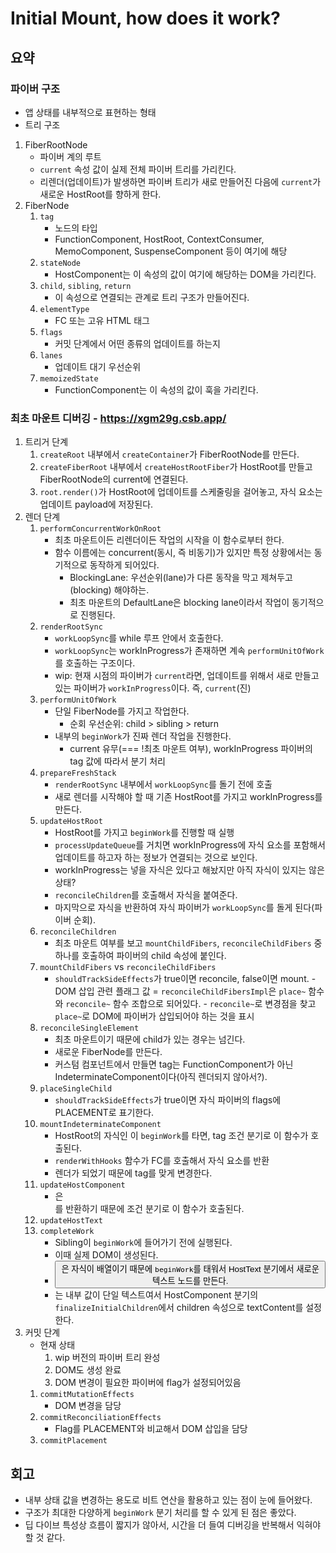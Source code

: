 # Initial Mount, how does it work?

## 요약

### 파이버 구조

- 앱 상태를 내부적으로 표현하는 형태
- 트리 구조

1. FiberRootNode
   - 파이버 계의 루트
   - `current` 속성 값이 실제 전체 파이버 트리를 가리킨다.
   - 리렌더(업데이트)가 발생하면 파이버 트리가 새로 만들어진 다음에 `current`가 새로운 HostRoot를 향하게 한다.
2. FiberNode
   1. `tag`
      - 노드의 타입
      - FunctionComponent, HostRoot, ContextConsumer, MemoComponent, SuspenseComponent 등이 여기에 해당
   2. `stateNode`
      - HostComponent는 이 속성의 값이 여기에 해당하는 DOM을 가리킨다.
   3. `child`, `sibling`, `return`
      - 이 속성으로 연결되는 관계로 트리 구조가 만들어진다.
   4. `elementType`
      - FC 또는 고유 HTML 태그
   5. `flags`
      - 커밋 단계에서 어떤 종류의 업데이트를 하는지
   6. `lanes`
      - 업데이트 대기 우선순위
   7. `memoizedState`
      - FunctionComponent는 이 속성의 값이 훅을 가리킨다.

### 최초 마운트 디버깅 - https://xgm29g.csb.app/

1. 트리거 단계
   1. `createRoot` 내부에서 `createContainer`가 FiberRootNode를 만든다.
   2. `createFiberRoot` 내부에서 `createHostRootFiber`가 HostRoot를 만들고 FiberRootNode의 current에 연결된다.
   3. `root.render()`가 HostRoot에 업데이트를 스케줄링을 걸어놓고, 자식 요소는 업데이트 payload에 저장된다.
2. 렌더 단계
   1. `performConcurrentWorkOnRoot`
      - 최초 마운트이든 리렌더이든 작업의 시작을 이 함수로부터 한다.
      - 함수 이름에는 concurrent(동시, 즉 비동기)가 있지만 특정 상황에서는 동기적으로 동작하게 되어있다.
        - BlockingLane: 우선순위(lane)가 다른 동작을 막고 제쳐두고(blocking) 해야하는.
        - 최초 마운트의 DefaultLane은 blocking lane이라서 작업이 동기적으로 진행된다.
   2. `renderRootSync`
      - `workLoopSync`를 while 루프 안에서 호출한다.
      - `workLoopSync`는 workInProgress가 존재하면 계속 `performUnitOfWork`를 호출하는 구조이다.
      - wip: 현재 시점의 파이버가 `current`라면, 업데이트를 위해서 새로 만들고 있는 파이버가 `workInProgress`이다. 즉, `current`(진)
   3. `performUnitOfWork`
      - 단일 FiberNode를 가지고 작업한다.
        - 순회 우선순위: child > sibling > return
      - 내부의 `beginWork`가 진짜 렌더 작업을 진행한다.
        - current 유무(=== !최초 마운트 여부), workInProgress 파이버의 tag 값에 따라서 분기 처리
   4. `prepareFreshStack`
      - `renderRootSync` 내부에서 `workLoopSync`를 돌기 전에 호출
      - 새로 렌더를 시작해야 할 때 기존 HostRoot를 가지고 workInProgress를 만든다.
   5. `updateHostRoot`
      - HostRoot를 가지고 `beginWork`를 진행할 때 실행
      - `processUpdateQueue`를 거치면 workInProgress에 자식 요소를 포함해서 업데이트를 하고자 하는 정보가 연결되는 것으로 보인다.
      - workInProgress는 넣을 자식은 있다고 해놨지만 아직 자식이 있지는 않은 상태?
      - `reconcileChildren`를 호출해서 자식을 붙여준다.
      - 마지막으로 자식을 반환하여 자식 파이버가 `workLoopSync`를 돌게 된다(파이버 순회).
   6. `reconcileChildren`
      - 최초 마운트 여부를 보고 `mountChildFibers`, `reconcileChildFibers` 중 하나를 호출하여 파이버의 child 속성에 붙인다.
   7. `mountChildFibers` vs `reconcileChildFibers`
      - `shouldTrackSideEffects`가 true이면 reconcile, false이면 mount. - DOM 삽입 관련 플래그 값
        = `reconcileChildFibersImpl`은 `place~` 함수와 `reconcile~` 함수 조합으로 되어있다. - `reconcile~`로 변경점을 찾고 `place~`로 DOM에 파이버가 삽입되어야 하는 것을 표시
   8. `reconcileSingleElement`
      - 최초 마운트이기 때문에 child가 있는 경우는 넘긴다.
      - 새로운 FiberNode를 만든다.
      - 커스텀 컴포넌트에서 만들면 tag는 FunctionComponent가 아닌 IndeterminateComponent이다(아직 렌더되지 않아서?).
   9. `placeSingleChild`
      - `shouldTrackSideEffects`가 true이면 자식 파이버의 flags에 PLACEMENT로 표기한다.
   10. `mountIndeterminateComponent`
       - HostRoot의 자식인 <App />이 `beginWork`를 타면, tag 조건 분기로 이 함수가 호출된다.
       - `renderWithHooks` 함수가 FC를 호출해서 자식 요소를 반환
       - 렌더가 되었기 때문에 tag를 맞게 변경한다.
   11. `updateHostComponent`
       - <App />은 <div />를 반환하기 때문에 조건 분기로 이 함수가 호출된다.
   12. `updateHostText`
   13. `completeWork`
       - Sibling이 `beginWork`에 들어가기 전에 실행된다.
       - 이때 실제 DOM이 생성된다.
       - <button />은 자식이 배열이기 때문에 `beginWork`를 태워서 HostText 분기에서 새로운 텍스트 노드를 만든다.
       - <a />는 내부 값이 단일 텍스트여서 HostComponent 분기의 `finalizeInitialChildren`에서 children 속성으로 textContent를 설정한다.
3. 커밋 단계
   - 현재 상태
     1. wip 버전의 파이버 트리 완성
     2. DOM도 생성 완료
     3. DOM 변경이 필요한 파이버에 flag가 설정되어있음
   1. `commitMutationEffects`
      - DOM 변경을 담당
   2. `commitReconciliationEffects`
      - Flag를 PLACEMENT와 비교해서 DOM 삽입을 담당
   3. `commitPlacement`

## 회고

- 내부 상태 값을 변경하는 용도로 비트 연산을 활용하고 있는 점이 눈에 들어왔다.
- <App /> 구조가 최대한 다양하게 `beginWork` 분기 처리를 할 수 있게 된 점은 좋았다.
- 딥 다이브 특성상 흐름이 짧지가 않아서, 시간을 더 들여 디버깅을 반복해서 익혀야 할 것 같다.

